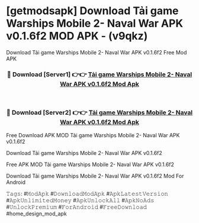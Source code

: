 # [getmodsapk] Download Tải game Warships Mobile 2- Naval War APK v0.1.6f2 MOD APK - (v9qkz)
Download Tải game Warships Mobile 2- Naval War APK v0.1.6f2 Free Mod APK

<div align="center">
<h3>🔴 Download [Server1] 👉👉 <a href="https://apk-comot.site?title=Tải_game_Warships_Mobile_2-_Naval_War_APK_v0.1.6f2">Tải game Warships Mobile 2- Naval War APK v0.1.6f2 Mod Apk</a></h3><br>

<h3>🔴 Download [Server2] 👉👉 <a href="https://apk-comot.site?title=Tải_game_Warships_Mobile_2-_Naval_War_APK_v0.1.6f2">Tải game Warships Mobile 2- Naval War APK v0.1.6f2 Mod Apk</a></h3>
</div>


Free Download APK MOD Tải game Warships Mobile 2- Naval War APK v0.1.6f2

Download Tải game Warships Mobile 2- Naval War APK v0.1.6f2 

Free APK MOD Tải game Warships Mobile 2- Naval War APK v0.1.6f2 

Download Tải game Warships Mobile 2- Naval War APK v0.1.6f2 Mod For Android

𝚃𝚊𝚐𝚜: #𝙼𝚘𝚍𝙰𝚙𝚔 #𝙳𝚘𝚠𝚗𝚕𝚘𝚊𝚍𝙼𝚘𝚍𝙰𝚙𝚔 #𝙰𝚙𝚔𝙻𝚊𝚝𝚎𝚜𝚝𝚅𝚎𝚛𝚜𝚒𝚘𝚗 #𝙰𝚙𝚔𝚄𝚗𝚕𝚒𝚖𝚒𝚝𝚎𝚍𝙼𝚘𝚗𝚎𝚢 #𝙰𝚙𝚔𝚄𝚗𝚕𝚘𝚌𝚔𝙰𝚕𝚕 #𝙰𝚙𝚔𝙽𝚘𝙰𝚍𝚜 #𝚄𝚗𝚕𝚘𝚌𝚔𝙿𝚛𝚎𝚖𝚒𝚞𝚖 #𝙵𝚘𝚛𝙰𝚗𝚍𝚛𝚘𝚒𝚍 #𝙵𝚛𝚎𝚎𝙳𝚘𝚠𝚗𝚕𝚘𝚊𝚍 #home_design_mod_apk